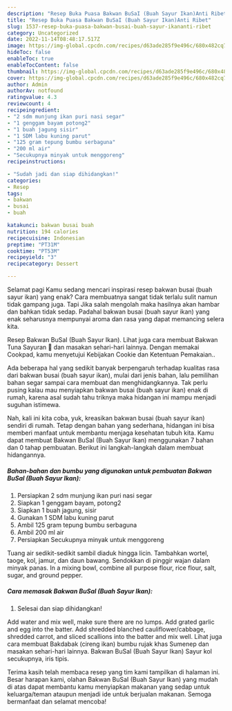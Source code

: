 ```yaml
---
description: "Resep Buka Puasa Bakwan BuSaI (Buah Sayur Ikan)Anti Ribet"
title: "Resep Buka Puasa Bakwan BuSaI (Buah Sayur Ikan)Anti Ribet"
slug: 1537-resep-buka-puasa-bakwan-busai-buah-sayur-ikananti-ribet
category: Uncategorized
date: 2022-11-14T08:48:17.517Z
image: https://img-global.cpcdn.com/recipes/d63ade285f9e496c/680x482cq70/bakwan-busai-buah-sayur-ikan-foto-resep-utama.jpg
hideToc: false
enableToc: true
enableTocContent: false
thumbnail: https://img-global.cpcdn.com/recipes/d63ade285f9e496c/680x482cq70/bakwan-busai-buah-sayur-ikan-foto-resep-utama.jpg
cover: https://img-global.cpcdn.com/recipes/d63ade285f9e496c/680x482cq70/bakwan-busai-buah-sayur-ikan-foto-resep-utama.jpg
author: Admin
authorAv: notfound
ratingvalue: 4.3
reviewcount: 4
recipeingredient:
- "2 sdm munjung ikan puri nasi segar"
- "1 genggam bayam potong2"
- "1 buah jagung sisir"
- "1 SDM labu kuning parut"
- "125 gram tepung bumbu serbaguna"
- "200 ml air"
- "Secukupnya minyak untuk menggoreng"
recipeinstructions:

- "Sudah jadi dan siap dihidangkan!"
categories:
- Resep
tags:
- bakwan
- busai
- buah

katakunci: bakwan busai buah 
nutrition: 194 calories
recipecuisine: Indonesian
preptime: "PT31M"
cooktime: "PT53M"
recipeyield: "3"
recipecategory: Dessert

---
```



Selamat pagi Kamu sedang mencari inspirasi resep bakwan busai (buah sayur ikan) yang enak? Cara membuatnya sangat tidak terlalu sulit namun tidak gampang juga. Tapi Jika salah mengolah maka hasilnya akan hambar dan bahkan tidak sedap. Padahal bakwan busai (buah sayur ikan) yang enak seharusnya mempunyai aroma dan rasa yang dapat memancing selera kita.


Resep Bakwan BuSaI (Buah Sayur Ikan). Lihat juga cara membuat Bakwan Tuna Sayuran 🥬 dan masakan sehari-hari lainnya. Dengan memakai Cookpad, kamu menyetujui Kebijakan Cookie dan Ketentuan Pemakaian..

Ada beberapa hal yang sedikit banyak berpengaruh terhadap kualitas rasa dari bakwan busai (buah sayur ikan), mulai dari jenis bahan, lalu pemilihan bahan segar sampai cara membuat dan menghidangkannya. Tak perlu pusing kalau mau menyiapkan bakwan busai (buah sayur ikan) enak di rumah, karena asal sudah tahu triknya maka hidangan ini mampu menjadi suguhan istimewa.


Nah, kali ini kita coba, yuk, kreasikan bakwan busai (buah sayur ikan) sendiri di rumah. Tetap dengan bahan yang sederhana, hidangan ini bisa memberi manfaat untuk membantu menjaga kesehatan tubuh kita. Kamu dapat membuat Bakwan BuSaI (Buah Sayur Ikan) menggunakan 7 bahan dan 0 tahap pembuatan. Berikut ini langkah-langkah dalam membuat hidangannya.

<!--inarticleads1-->

##### Bahan-bahan dan bumbu yang digunakan untuk pembuatan Bakwan BuSaI (Buah Sayur Ikan):

1. Persiapkan 2 sdm munjung ikan puri nasi segar
1. Siapkan 1 genggam bayam, potong2
1. Siapkan 1 buah jagung, sisir
1. Gunakan 1 SDM labu kuning parut
1. Ambil 125 gram tepung bumbu serbaguna
1. Ambil 200 ml air
1. Persiapkan Secukupnya minyak untuk menggoreng


Tuang air sedikit-sedikit sambil diaduk hingga licin. Tambahkan wortel, taoge, kol, jamur, dan daun bawang. Sendokkan di pinggir wajan dalam minyak panas. In a mixing bowl, combine all purpose flour, rice flour, salt, sugar, and ground pepper. 

<!--inarticleads2-->

##### Cara memasak Bakwan BuSaI (Buah Sayur Ikan):


1. Selesai dan siap dihidangkan!

Add water and mix well, make sure there are no lumps. Add grated garlic and egg into the batter. Add shredded blanched cauliflower/cabbage, shredded carrot, and sliced scallions into the batter and mix well. Lihat juga cara membuat Bakdabak (cireng ikan) bumbu rujak khas Sumenep dan masakan sehari-hari lainnya. Bakwan BuSaI (Buah Sayur Ikan) Sayur kol secukupnya, iris tipis. 

Terima kasih telah membaca resep yang tim kami tampilkan di halaman ini. Besar harapan kami, olahan Bakwan BuSaI (Buah Sayur Ikan) yang mudah di atas dapat membantu kamu menyiapkan makanan yang sedap untuk keluarga/teman ataupun menjadi ide untuk berjualan makanan. Semoga bermanfaat dan selamat mencoba!
